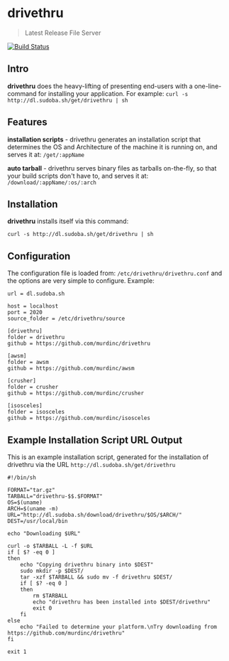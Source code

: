 # drivethru
> Latest Release File Server

[![Build Status](https://travis-ci.org/murdinc/drivethru.svg)](https://travis-ci.org/murdinc/drivethru)


## Intro
**drivethru** does the heavy-lifting of presenting end-users with a one-line-command for installing your application. For example: `curl -s http://dl.sudoba.sh/get/drivethru | sh`


## Features
**installation scripts** - drivethru generates an installation script that determines the OS and Architecture of the machine it is running on, and serves it at: `/get/:appName`

**auto tarball** - drivethru serves binary files as tarballs on-the-fly, so that your build scripts don't have to, and serves it at: `/download/:appName/:os/:arch`


## Installation
**drivethru** installs itself via this command:
```
curl -s http://dl.sudoba.sh/get/drivethru | sh
```


## Configuration
The configuration file is loaded from: `/etc/drivethru/drivethru.conf` and the options are very simple to configure. Example:

```
url = dl.sudoba.sh

host = localhost
port = 2020
source_folder = /etc/drivethru/source

[drivethru]
folder = drivethru
github = https://github.com/murdinc/drivethru

[awsm]
folder = awsm
github = https://github.com/murdinc/awsm

[crusher]
folder = crusher
github = https://github.com/murdinc/crusher

[isosceles]
folder = isosceles
github = https://github.com/murdinc/isosceles

```


## Example Installation Script URL Output
This is an example installation script, generated for the installation of drivethru via the URL `http://dl.sudoba.sh/get/drivethru`
```
#!/bin/sh

FORMAT="tar.gz"
TARBALL="drivethru-$$.$FORMAT"
OS=$(uname)
ARCH=$(uname -m)
URL="http://dl.sudoba.sh/download/drivethru/$OS/$ARCH/"
DEST=/usr/local/bin

echo "Downloading $URL"

curl -o $TARBALL -L -f $URL
if [ $? -eq 0 ]
then
    echo "Copying drivethru binary into $DEST"
    sudo mkdir -p $DEST/
    tar -xzf $TARBALL && sudo mv -f drivethru $DEST/
    if [ $? -eq 0 ]
    then
        rm $TARBALL
        echo "drivethru has been installed into $DEST/drivethru"
        exit 0
    fi
else
    echo "Failed to determine your platform.\nTry downloading from https://github.com/murdinc/drivethru"
fi

exit 1
```